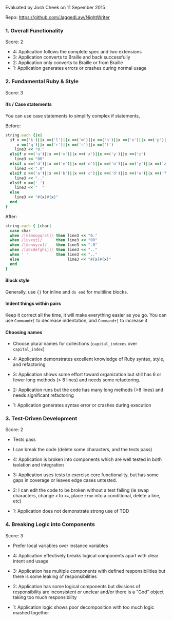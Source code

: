 Evaluated by Josh Cheek on 11 Sepember 2015

Repo: https://github.com/JaggedLaw/NightWriter

### 1. Overall Functionality

Score: 2

* 4: Application follows the complete spec and two extensions
* 3: Application converts to Braille and back successfully
* 2: Application only converts to Braille or from Braille
* 1: Application generates errors or crashes during normal usage


### 2. Fundamental Ruby & Style

Score: 3

#### Ifs / Case statements

You can use case statements to simplify complex if statements,

Before:

```ruby
string.each {|x|
  if x ==('k')||x ==('l')||x ==('m')||x ==('n')||x ==('o')||x ==('p')||
     x ==('q')||x ==('r')||x ==('s')||x ==('t')
    line3 << "0."
  elsif x ==('u')||x ==('v')||x ==('x')||x ==('y')||x ==('z')
    line3 << "00"
  elsif x ==('d')||x ==('e')||x ==('n')||x ==('o')||x ==('y')||x ==('z')||x ==('w')
    line3 << ".0"
  elsif x ==('a')||x ==('b')||x ==('c')||x ==('d')||x ==('e')||x ==('f')||x ==('g')||x ==('h')||x ==('i')||x ==('j')
    line3 << ".."
  elsif x ==(' ')
    line3 << "  "
  else
    line3 << "#{x}#{x}"
  end
}
```

After:

```ruby
string.each { |char|
  case char
  when /[klmnopqrst]/ then line3 << "0."
  when /[uvxyz]/      then line3 << "00"
  when /[denoyzw]/    then line3 << ".0"
  when /[abcdefghij]/ then line3 << ".."
  when ' '            then line3 << ".."
  else                     line3 << "#{x}#{x}"
  end
}
```

#### Block style

Generally, use `{}` for inline and `do end` for multiline blocks.

#### Indent things within pairs

Keep it correct all the time, it will make everything easier as you go.
You can use `Command+[` to decrease indentation, and `Command+]` to increase it

#### Choosing names

* Choose plural names for collections (`capital_indexes` over `capital_index`)

* 4:  Application demonstrates excellent knowledge of Ruby syntax, style, and refactoring
* 3:  Application shows some effort toward organization but still has 6 or fewer long methods (> 8 lines) and needs some refactoring.
* 2:  Application runs but the code has many long methods (>8 lines) and needs significant refactoring
* 1:  Application generates syntax error or crashes during execution

### 3. Test-Driven Development

Score: 2

* Tests pass
* I can break the code (delete some characters, and the tests pass)

* 4: Application is broken into components which are well tested in both isolation and integration
* 3: Application uses tests to exercise core functionality, but has some gaps in coverage or leaves edge cases untested.
* 2: I can edit the code to be broken without a test failing
  (ie swap characters, change `<` to `<=`, place `true` into a conditional, delete a line, etc)
* 1: Application does not demonstrate strong use of TDD

### 4. Breaking Logic into Components

Score: 3

* Prefer local variables over instance variables

* 4: Application effectively breaks logical components apart with clear intent and usage
* 3: Application has multiple components with defined responsibilities but there is some leaking of responsibilities
* 2: Application has some logical components but divisions of responsibility are inconsistent or unclear and/or there is a "God" object taking too much responsibility
* 1: Application logic shows poor decomposition with too much logic mashed together
